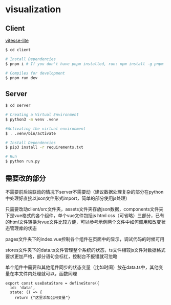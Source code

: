 # visualization

## Client

[vitesse-lite](https://github.com/antfu/vitesse-lite)

```bash
$ cd client

# Install Dependencies
$ pnpm i # If you don't have pnpm installed, run: npm install -g pnpm

# Compiles for development
$ pnpm run dev
```

## Server

```bash
$ cd server

# Creating a Virtual Environment
$ python3 -m venv .venv

#Activating the virtual environment
$ . .venv/bin/activate

# Install Dependencies
$ pip3 install -r requirements.txt

# Run
$ python run.py
```

## 需要改的部分
不需要前后端联动的情况下server不需要动（建议数据处理复杂的部分在python中处理好直接以json文件形式import，简单的部分使用js处理）

只需要改动client/src文件夹，assets文件夹存放json数据，components文件夹下是vue格式的各个组件，单个vue文件包括js html css（可省略）三部分，已有的html文件转换为vue文件比较方便，可以参考示例两个文件中如何调用和改变状态管理库的状态

pages文件夹下的index.vue控制各个组件在页面中的显示，调试代码的时候可用

stores文件夹下的data.ts文件管理整个系统的状态，ts文件相较js文件对数据格式要求更加严格，部分语句会标红，控制台不报错就可忽略

单个组件中需要和其他组件同步的状态变量（比如时间）放在data.ts中，其他变量在本文件内处理就可以，函数同理

```
export const useDataStore = defineStore({
  id: 'data',
  state: () => {
    return {"这里添加公用变量"}
```
